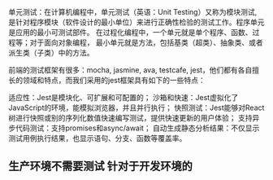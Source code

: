 单元测试：在计算机编程中，单元测试（英语：Unit Testing）又称为模块测试, 
是针对程序模块（软件设计的最小单位）来进行正确性检验的测试工作。程序单元是应用的最小可测试部件。
在过程化编程中，一个单元就是单个程序、函数、过程等；对于面向对象编程，
最小单元就是方法，包括基类（超类）、抽象类、或者派生类（子类）中的方法。

前端的测试框架有很多：mocha, jasmine, ava, testcafe, jest，他们都有各自擅长的领域和特点，而我们采用的jest框架具有如下的一些特点：

适应性：Jest是模块化、可扩展和可配置的；
沙箱和快速：Jest虚拟化了JavaScript的环境，能模拟浏览器，并且并行执行；
快照测试：Jest能够对React 树进行快照或别的序列化数值快速编写测试，提供快速更新的用户体验；
支持异步代码测试：支持promises和async/await；
自动生成静态分析结果：不仅显示测试用例执行结果，也显示语句、分支、函数等覆盖率。



## 生产环境不需要测试 针对于开发环境的